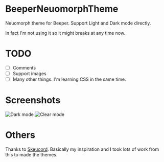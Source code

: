 # BeeperNeuomorphTheme
Neuomorph theme for Beeper.
Support Light and Dark mode directly. 

In fact I'm not using it so it might breaks at any time now. 

# TODO
- [ ] Comments
- [ ] Support images
- [ ] Many other things. I'm learning CSS in the same time.

# Screenshots
![Dark mode](https://i.imgur.com/dQPSIkV.png)
![Clear mode](https://i.imgur.com/l4sqPJP.png)

# Others
Thanks to [Skeucord](https://github.com/Marda33/SkeuoCord/tree/master). Basically my inspiration and I took lots of work from this to made the themes. 
